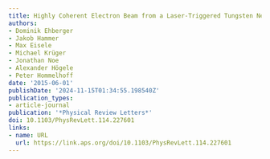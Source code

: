 ```yaml
---
title: Highly Coherent Electron Beam from a Laser-Triggered Tungsten Needle Tip
authors:
- Dominik Ehberger
- Jakob Hammer
- Max Eisele
- Michael Krüger
- Jonathan Noe
- Alexander Högele
- Peter Hommelhoff
date: '2015-06-01'
publishDate: '2024-11-15T01:34:55.198540Z'
publication_types:
- article-journal
publication: '*Physical Review Letters*'
doi: 10.1103/PhysRevLett.114.227601
links:
- name: URL
  url: https://link.aps.org/doi/10.1103/PhysRevLett.114.227601
---
```

